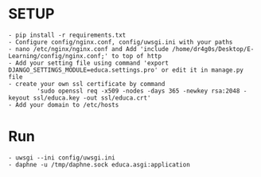 # SETUP
    - pip install -r requirements.txt
    - Configure config/nginx.conf, config/uwsgi.ini with your paths
    - nano /etc/nginx/nginx.conf and Add 'include /home/dr4g0s/Desktop/E-Learning/config/nginx.conf;' to top of http
    - Add your setting file using command 'export DJANGO_SETTINGS_MODULE=educa.settings.pro' or edit it in manage.py file
    - create your own ssl certificate by command 
            'sudo openssl req -x509 -nodes -days 365 -newkey rsa:2048 -keyout ssl/educa.key -out ssl/educa.crt'
    - Add your domain to /etc/hosts

# Run
    - uwsgi --ini config/uwsgi.ini
    - daphne -u /tmp/daphne.sock educa.asgi:application
